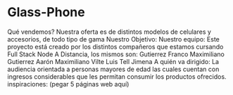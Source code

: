 # Glass-Phone

Qué vendemos?
Nuestra oferta es de distintos modelos de celulares y accesorios, de todo tipo de gama
Nuestro Objetivo:
Nuestro equipo:
Este proyecto está creado por los distintos compañeros que estamos cursando Full Stack Node A Distancia, los mismos son:
Gutierrez Franco Maximiliano
Gutierrez Aarón Maximiliano
Vilte Luis
Tell Jimena
A quién va dirigido:
La audiencia orientada a personas mayores de edad las cuales cuentan con ingresos considerables que les permitan consumir los productos ofrecidos.
inspiraciones: (pegar 5 páginas web aquí)


